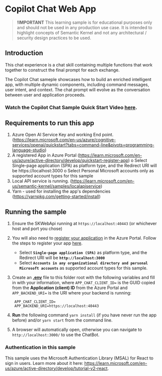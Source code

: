 # Copilot Chat Web App
> **!IMPORTANT**
> This learning sample is for educational purposes only and should not be used in any
> production use case. It is intended to highlight concepts of Semantic Kernel and not
> any architectural / security design practices to be used.

## Introduction
This chat experience is a chat skill containing multiple functions that work together to construct the final prompt for each exchange.

The Copilot Chat sameple showcases how to build an enriched intelligent app, with multiple dynamic components, including command messages, user intent, and context.  The chat prompt will evolve as the conversation between user and application proceeds.  
     
### Watch the Copilot Chat Sample Quick Start Video [here](https://aka.ms/SK-Copilotchat-video).

## Requirements to run this app
1. Azure Open AI Service Key and working End point. (https://learn.microsoft.com/en-us/azure/cognitive-services/openai/quickstart?tabs=command-line&pivots=programming-language-studio)
2.	A registered App in Azure Portal (https://learn.microsoft.com/en-us/azure/active-directory/develop/quickstart-register-app)
   o	Select Single-page application (SPA) as platform type, and the Redirect URI will be https://localhost:3000
   o	Select Personal Microsoft accounts only as supported account types for this sample
3.	Local API service is running. (https://learn.microsoft.com/en-us/semantic-kernel/samples/localapiservice)
4.	Yarn - used for installing the app's dependencies (https://yarnpkg.com/getting-started/install)

## Running the sample

1. Ensure the SKWebApi running at `https://localhost:40443` (or whichever host and port you chose)
3. You will also need to
   [register your application](https://learn.microsoft.com/azure/active-directory/develop/quickstart-register-app)
   in the Azure Portal. Follow the steps to register your app
   [here](https://learn.microsoft.com/azure/active-directory/develop/quickstart-register-app).
    - Select **`Single-page application (SPA)`** as platform type, and the Redirect URI will be **`http://localhost:3000`**
    - Select **`Accounts in any organizational directory and personal Microsoft accounts`** as supported account types for this sample.
4. Create an **[.env](.env)** file to this folder root with the following variables and fill in with your information, where
   `APP_CHAT_CLIENT_ID=` is the GUID copied from the **Application (client) ID** from the Azure Portal and
   `APP_BACKEND_URI=` is the URI where your backend is running:
        
        APP_CHAT_CLIENT_ID=
        APP_BACKEND_URI=https://localhost:40443

5. **Run** the following command `yarn install` (if you have never run the app before)
   and/or `yarn start` from the command line.
6. A browser will automatically open, otherwise you can navigate to `http://localhost:3000/` to use the ChatBot.


### Authentication in this sample
This sample uses the Microsoft Authentication Library (MSAL) for React to sign in users. Learn more about it here: https://learn.microsoft.com/en-us/azure/active-directory/develop/tutorial-v2-react.